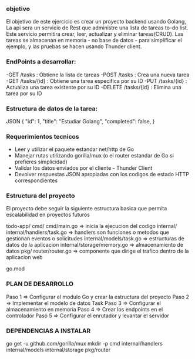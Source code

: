 ### objetivo
El objetivo de este ejercicio es crear un proyecto backend usando Golang, La api sera un servicio de
Rest que administre una lista de tareas to-do list. Este servicio permitira crear, leer, actualizar y 
eliminar tareas(CRUD). Las tareas se almacenan en memoria - no base de datos - para simplificar el 
ejemplo, y las pruebas se hacen usando Thunder client.

### EndPoints a desarrollar:
-GET /tasks : Obtiene la lista de tareas
-POST /tasks : Crea una nueva tarea
-GET /tasks/{id} : Obtiene una tarea especifica por su ID
-PUT /tasks/{id} : Actualiza una tarea existente por su ID
-DELETE /tasks/{id} : Elimina una tarea por su ID

### Estructura de datos de la tarea:
JSON
{
    "id": 1,
    "title": "Estudiar Golang",
    "completed": false,
}

### Requerimientos tecnicos
- Leer y utilizar el paquete estandar net/http de Go
- Manejar rutas utilizando gorilla/mux (o el router estandar de Go si prefieres simplicidad)
- Validar los datos enviados por el cliente - Thunder Client
- Devolver respuestas JSON apropiadas con los codigos de estado HTTP correspondientes

### Estructura del proyecto
El proyecto debe seguir la siguiente estructura basica que permita escalabilidad en proyectos futuros

todo-app/
cmd/
    cmd/main.go => inicia la ejecucion del codigo
internal/
    internal/handlers/task.go => handlers son funciones o metodos que gestionan eventos o solicitudes
    internal/models/task.go => estructuras de datos de la aplicacion
    internal/storage/memory.go => almacenamiento de datos
pkg/
    router/router.go => componente que dirige el trafico dentro de la aplicacion web

go.mod

### PLAN DE DESARROLLO

Paso 1 => Configurar el modulo Go y crear la estructura del proyecto
Paso 2 => Implementar el modelo de datos Task
Paso 3 => Configurar el almacenamiento en memoria
Paso 4 => Crear los endpoints en el controlador 
Paso 5 => Configurar el enrutador y levantar el servidor

### DEPENDENCIAS A INSTALAR
go get -u github.com/gorilla/mux
mkdir -p cmd internal/handlers internal/models internal/storage pkg/router

    




